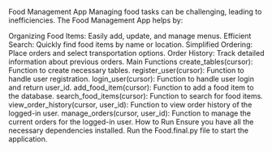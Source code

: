 Food Management App
Managing food tasks can be challenging, leading to inefficiencies. The Food Management App helps by:

Organizing Food Items: Easily add, update, and manage menus.
Efficient Search: Quickly find food items by name or location.
Simplified Ordering: Place orders and select transportation options.
Order History: Track detailed information about previous orders.
Main Functions
create_tables(cursor): Function to create necessary tables.
register_user(cursor): Function to handle user registration.
login_user(cursor): Function to handle user login and return user_id.
add_food_item(cursor): Function to add a food item to the database.
search_food_items(cursor): Function to search for food items.
view_order_history(cursor, user_id): Function to view order history of the logged-in user.
manage_orders(cursor, user_id): Function to manage the current orders for the logged-in user.
How to Run
Ensure you have all the necessary dependencies installed.
Run the Food.final.py file to start the application.
